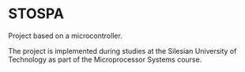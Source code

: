 # STOSPA
Project based on a microcontroller. 

The project is implemented during studies at the Silesian University of Technology as part of the Microprocessor Systems course.
